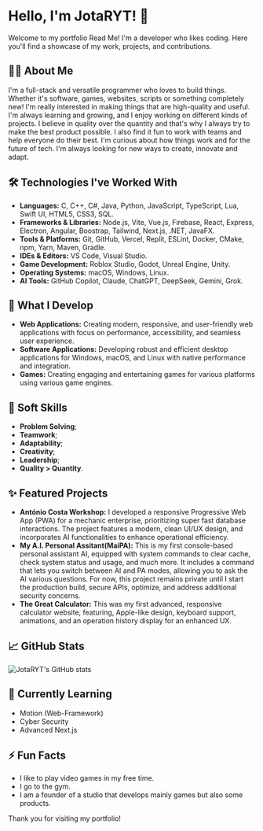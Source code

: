 # Hello, I'm JotaRYT! 👋

Welcome to my portfolio Read Me! I'm a developer who likes coding. Here you'll find a showcase of my work, projects, and contributions.

## 👨‍💻 About Me

I'm a full-stack and versatile programmer who loves to build things. Whether it's software, games, websites, scripts or something completely new! I'm really interested in making things that are high-quality and useful. I'm always learning and growing, and I enjoy working on different kinds of projects. I believe in quality over the quantity and that's why I always try to make the best product possible. I also find it fun to work with teams and help everyone do their best. I'm curious about how things work and for the future of tech. I'm always looking for new ways to create, innovate and adapt.

## 🛠 Technologies I've Worked With

- **Languages:** C, C++, C#, Java, Python, JavaScript, TypeScript, Lua, Swift UI, HTML5, CSS3, SQL.
- **Frameworks & Libraries:** Node.js, Vite, Vue.js, Firebase, React, Express, Electron, Angular, Boostrap, Tailwind, Next.js, .NET, JavaFX.
- **Tools & Platforms:** Git, GitHub, Vercel, Replit, ESLint, Docker, CMake, npm, Yarn, Maven, Gradle.
- **IDEs & Editors:** VS Code, Visual Studio.
- **Game Development:** Roblox Studio, Godot, Unreal Engine, Unity.
- **Operating Systems:** macOS, Windows, Linux.
- **AI Tools:** GitHub Copilot, Claude, ChatGPT, DeepSeek, Gemini, Grok.

## 🚀 What I Develop

- **Web Applications:** Creating modern, responsive, and user-friendly web applications with focus on performance, accessibility, and seamless user experience.
- **Software Applications:** Developing robust and efficient desktop applications for Windows, macOS, and Linux with native performance and integration.
- **Games:** Creating engaging and entertaining games for various platforms using various game engines.

## 🔨 Soft Skills

- **Problem Solving**;
- **Teamwork**;
- **Adaptability**;
- **Creativity**;
- **Leadership**;
- **Quality > Quantity**.

## ✨ Featured Projects

- **António Costa Workshop:** I developed a responsive Progressive Web App (PWA) for a mechanic enterprise, prioritizing super fast database interactions. The project features a modern, clean UI/UX design, and incorporates AI functionalities to enhance operational efficiency.
- **My A.I. Personal Assitant(MaiPA):** This is my first console-based personal assistant AI, equipped with system commands to clear cache, check system status and usage, and much more. It includes a command that lets you switch between AI and PA modes, allowing you to ask the AI various questions. For now, this project remains private until I start the production build, secure APIs, optimize, and address additional security concerns.
- **The Great Calculator:** This was my first advanced, responsive calculator website, featuring, Apple-like design, keyboard support, animations, and an operation history display for an enhanced UX.

## 📈 GitHub Stats

![JotaRYT's GitHub stats](https://github-readme-stats.vercel.app/api?username=BleckWolf25&show_icons=true&theme=radical)

## 🌱 Currently Learning

- Motion (Web-Framework)
- Cyber Security
- Advanced Next.js

## ⚡ Fun Facts

- I like to play video games in my free time.
- I go to the gym.
- I am a founder of a studio that develops mainly games but also some products.

Thank you for visiting my portfolio!
